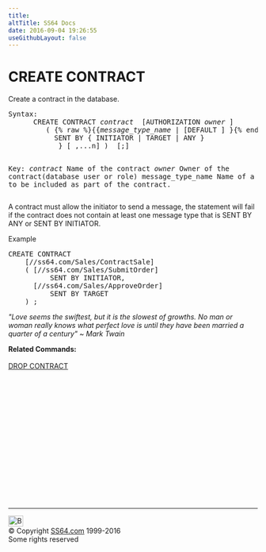 ```yaml
---
title:
altTitle: SS64 Docs
date: 2016-09-04 19:26:55
useGithubLayout: false
---
```

<!-- #BeginLibraryItem "/Library/head_sql.lbi" --><!-- #EndLibraryItem --><h1>CREATE CONTRACT</h1>
<p>Create a contract in the database.</p>
<pre>Syntax:
      CREATE CONTRACT <i>contract</i>  [AUTHORIZATION <i>owner</i> ]
         ( {% raw %}{{<i>message_type_name </i>| [DEFAULT ] }{% endraw %}
           SENT BY { INITIATOR | TARGET | ANY }
            } [ ,...n] )  [;]

Key:<i>
   contract</i>          Name of the contract
   <i>owner</i>        Owner of the contract(database user or role)
   message_type_name Name of a message type to be included as part of the contract. 
</pre>
<p>A contract must allow the initiator to send a message, the statement will fail if the contract does not contain at least one message type that is SENT BY ANY or SENT BY INITIATOR.</p>
<p>Example</p>
<pre>CREATE CONTRACT          
    [//ss64.com/Sales/ContractSale]         
    ( [//ss64.com/Sales/SubmitOrder]         
          SENT BY INITIATOR,                 
      [//ss64.com/Sales/ApproveOrder]         
          SENT BY TARGET         
    ) ;</pre>
<p class="quote"><i>"Love seems the swiftest, but it is the slowest of growths. No man or woman really knows what perfect love is until they have been married a
quarter of a century" ~ Mark Twain </i></p>
<p><b>Related  Commands:</b><br>
  <br>
  <a href="contract_d.html">DROP CONTRACT</a></p><!-- #BeginLibraryItem "/Library/foot_sql.lbi" --><p>
<!-- ss64-sql -->
<ins class="adsbygoogle" style="display:inline-block;width:300px;height:250px" data-ad-client="ca-pub-6140977852749469" data-ad-slot="6953563613"></ins>
<script>
(adsbygoogle = window.adsbygoogle || []).push({});
</script></p>
<hr>
<div id="bl" class="footer"><a href="contract_c.html#"><img src="../images/top.png" width="30" height="22" alt="Back to the Top"></a></div>
<div id="br" class="footer, tagline">© Copyright <a href="../index.html">SS64.com</a> 1999-2016<br>
Some rights reserved</div><!-- #EndLibraryItem -->

